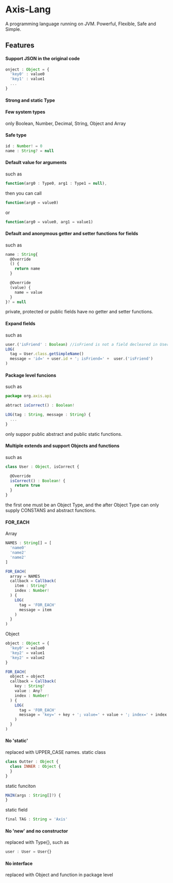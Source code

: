 # Axis-Lang
A programming language running on JVM.
Powerful, Flexible, Safe and Simple.


## Features

#### Support JSON in the original code
```javascript
onject : Object = {
  'key0' : value0
  'key1' : value1
  ...
}
```

#### Strong and static Type 


#### Few system types
only Boolean, Number, Decimal, String, Object and Array

#### Safe type
```javascript
id : Number! = 0
name : String? = null
```

#### Default value for arguments
such as 
```javascript
function(arg0 : Type0, arg1 : Type1 = null),
```
then you can call 
```javascript
function(arg0 = value0)
```
or 
```javascript
function(arg0 = value0, arg1 = value1)
```

#### Default and anonymous getter and setter functions for fields
such as
```javascript
name : String{
  @Override
  () {
    return name
  }

  @Override
  (value) { 
    name = value
  }
}? = null
```
private, protected or public fields have no getter and setter functions.

#### Expand fields
such as
```javascript
user.('isFriend' : Boolean) //isFriend is not a field decleared in User, so it must be covered with ''
LOG(
  tag = User.class.getSimpleName()
  message = 'id=' + user.id + '; isFriend=' +  user.('isFriend')
)
```

#### Package level funcions
such as
```javascript
package org.axis.api

abtract isCorrect() : Boolean!

LOG(tag : String, message : String) {
  ...
}
```
only suppor public abstract and public static functions.

#### Multiple extends and support Objects and functions
such as
```javascript
class User : Object, isCorrect {

  @Override
  isCorrect() : Boolean! {
    return true
  }
}
```
the first one must be an Object Type, and the after Object Type can only supply CONSTANS and abstract functions.


#### FOR_EACH
Array
```javascript
NAMES : String[] = [
  'name0'
  'name2'
  'name2'
]

FOR_EACH(
  array = NAMES
  callback = Callback(
    item : String?
    index : Number!
  ) {
    LOG(
      tag = 'FOR_EACH'
      message = item
    )
  }
)
```

Object
```javascript
object : Object = {
  'key0' = value0
  'key2' = value1
  'key2' = value2
}

FOR_EACH(
  object = object
  callback = Callback(
    key : String?
    value : Any?
    index : Number!
  ) {
    LOG(
      tag = 'FOR_EACH'
      message = 'key=' + key + '; value=' + value + '; index=' + index
    )
  }
)
```


#### No 'static'
replaced with UPPER_CASE names.
static class
```javascript
class Outter : Object {
  class INNER : Object {
  }
}
```
static funciton
```javascript
MAIN(args : String[]?) {
}
```
static field
```javascript
final TAG : String = 'Axis'
```

#### No 'new' and no constructor
replaced with Type{}, such as
```javascript
user : User = User{}
```

#### No interface
replaced with Object and function in package level


